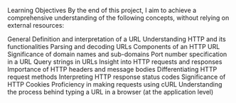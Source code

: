 Learning Objectives
By the end of this project, I aim to achieve a comprehensive understanding of the following concepts, without relying on external resources:

General
Definition and interpretation of a URL
Understanding HTTP and its functionalities
Parsing and decoding URLs
Components of an HTTP URL
Significance of domain names and sub-domains
Port number specification in a URL
Query strings in URLs
Insight into HTTP requests and responses
Importance of HTTP headers and message bodies
Differentiating HTTP request methods
Interpreting HTTP response status codes
Significance of HTTP Cookies
Proficiency in making requests using cURL
Understanding the process behind typing a URL in a browser (at the application level)

